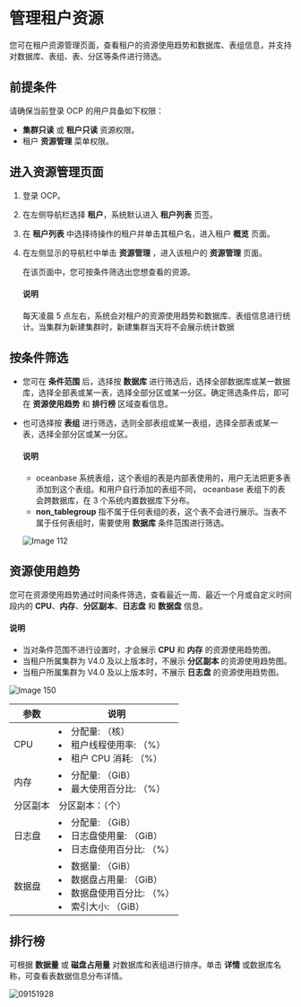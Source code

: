 # 管理租户资源

您可在租户资源管理页面，查看租户的资源使用趋势和数据库、表组信息，并支持对数据库、表组、表、分区等条件进行筛选。

## 前提条件

请确保当前登录 OCP 的用户具备如下权限：

* **集群只读** 或 **租户只读** 资源权限。
* 租户 **资源管理** 菜单权限。

## 进入资源管理页面

1. 登录 OCP。

2. 在左侧导航栏选择 **租户**，系统默认进入 **租户列表** 页签。

3. 在 **租户列表** 中选择待操作的租户并单击其租户名，进入租户 **概览** 页面。

4. 在左侧显示的导航栏中单击 **资源管理** ，进入该租户的 **资源管理** 页面。

   在该页面中，您可按条件筛选出您想查看的资源。

   <main id="notice" type='explain'>
   <h4>说明</h4>
   <p>每天凌晨 5 点左右，系统会对租户的资源使用趋势和数据库、表组信息进行统计。当集群为新建集群时，新建集群当天将不会展示统计数据</p>
   </main>

## 按条件筛选

* 您可在 **条件范围** 后，选择按 **数据库** 进行筛选后，选择全部数据库或某一数据库，选择全部表或某一表，选择全部分区或某一分区。确定筛选条件后，即可在 **资源使用趋势** 和 **排行榜** 区域查看信息。

* 也可选择按 **表组** 进行筛选，选则全部表组或某一表组，选择全部表或某一表，选择全部分区或某一分区。

    <main id="notice" type='explain'>
    <h4>说明</h4>
    <ul>
    <li>oceanbase 系统表组，这个表组的表是内部表使用的，用户无法把更多表添加到这个表组。和用户自行添加的表组不同， oceanbase 表组下的表会跨数据库，在 3 个系统内置数据库下分布。</li>
    <li><strong>non_tablegroup</strong> 指不属于任何表组的表，这个表不会进行展示。当表不属于任何表组时，需要使用 <strong>数据库</strong> 条件范围进行筛选。</li>
    </ul>
    </main>

  ![Image 112](https://help-static-aliyun-doc.aliyuncs.com/assets/img/zh-CN/4772579461/p429187.png)
  
## 资源使用趋势

您可在资源使用趋势通过时间条件筛选，查看最近一周、最近一个月或自定义时间段内的 **CPU**、**内存**、**分区副本**、**日志盘** 和 **数据盘** 信息。

   <main id="notice" type='explain'>
    <h4>说明</h4>
    <ul>
    <li>当对条件范围不进行设置时，才会展示 <strong>CPU</strong> 和 <strong>内存</strong> 的资源使用趋势图。</li>
    <li>当租户所属集群为 V4.0 及以上版本时，不展示 <strong>分区副本</strong> 的资源使用趋势图。</li>
    <li>当租户所属集群为 V4.0 及以上版本时，不展示 <strong>日志盘</strong> 的资源使用趋势图。</li>
    </ul>
   </main>

![Image 150](https://obbusiness-private.oss-cn-shanghai.aliyuncs.com/doc/img/ocp/430/%E8%B5%84%E6%BA%90%E4%BD%BF%E7%94%A8%E8%B6%8B%E5%8A%BF.png)

| **参数** |                               **说明**                               |
|--------|--------------------------------------------------------------------|
| CPU    | <li>分配量: （核） </li><li>租户线程使用率: （%）</li> <li>租户 CPU 消耗: （%）</li>          |
| 内存     | <li>分配量: （GiB） </li><li>最大使用百分比: （%） </li>                             |
| 分区副本  | 分区副本：（个）  |
| 日志盘     | <li>分配量: （GiB） </li><li>日志盘使用量: （GiB） </li><li>日志盘使用百分比: （%）</li> |
| 数据盘     | <li>数据量: （GiB） </li><li>数据盘占用量: （GiB） </li><li>数据盘使用百分比: （%）</li><li>索引大小: （GiB） </li> |

## 排行榜

可根据 **数据量** 或 **磁盘占用量** 对数据库和表组进行排序。单击 **详情** 或数据库名称，可查看表数据信息分布详情。

![09151928](https://obbusiness-private.oss-cn-shanghai.aliyuncs.com/doc/img/ocp/430/%E6%95%B0%E6%8D%AE%E5%BA%93.png)
